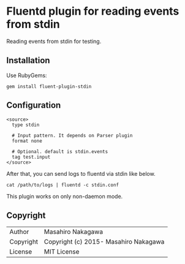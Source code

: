 # Fluentd plugin for reading events from stdin

Reading events from stdin for testing.

## Installation

Use RubyGems:

    gem install fluent-plugin-stdin

## Configuration

    <source>
      type stdin

      # Input pattern. It depends on Parser plugin
      format none

      # Optional. default is stdin.events
      tag test.input
    </source>

After that, you can send logs to fluentd via stdin like below.

    cat /path/to/logs | fluentd -c stdin.conf

This plugin works on only non-daemon mode.

## Copyright

<table>
  <tr>
    <td>Author</td><td>Masahiro Nakagawa <repeatedly@gmail.com></td>
  </tr>
  <tr>
    <td>Copyright</td><td>Copyright (c) 2015- Masahiro Nakagawa</td>
  </tr>
  <tr>
    <td>License</td><td>MIT License</td>
  </tr>
</table>
